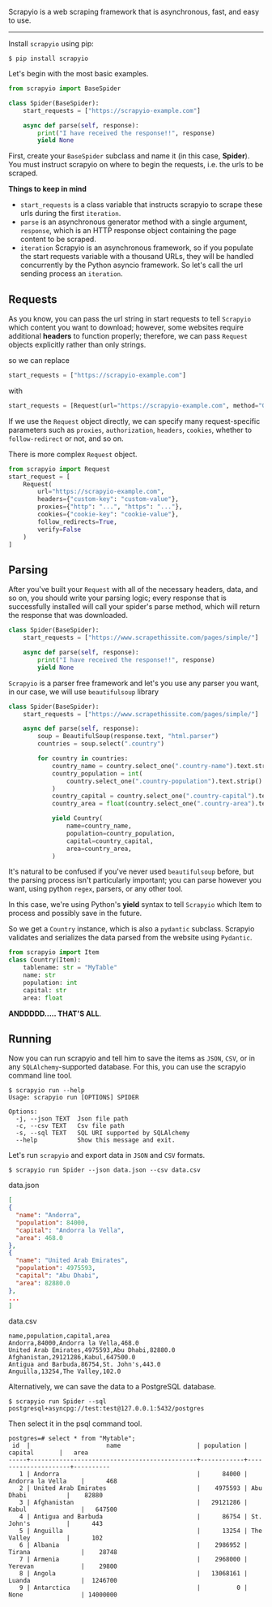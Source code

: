Scrapyio is a web scraping framework that is asynchronous, fast, and easy to use.

---

Install `scrapyio` using pip:

```shell 
$ pip install scrapyio
```

Let's begin with the most basic examples.

```python
from scrapyio import BaseSpider

class Spider(BaseSpider):
    start_requests = ["https://scrapyio-example.com"]

    async def parse(self, response):
        print("I have received the response!!", response)
        yield None

```

First, create your `BaseSpider` subclass and name it (in this case, **Spider**).
You must instruct scrapyio on where to begin the requests, i.e. the urls to be scraped.

**Things to keep in mind**
- `start_requests` is a class variable that instructs scrapyio to scrape these urls during the first `iteration`.
- `parse` is an asynchronous generator method with a single argument, `response`, which is an HTTP response object containing the page content to be scraped.
- `iteration` Scrapyio is an asynchronous framework, so if you populate the start requests variable with a thousand URLs, they will be handled concurrently by the Python asyncio framework. So let's call the url sending process an `iteration`.

## Requests

As you know, you can pass the url string in start requests to tell `Scrapyio` which content you want to download; however, some websites require additional **headers** to function properly; therefore, we can pass `Request` objects explicitly rather than only strings.

so we can replace
```python
start_requests = ["https://scrapyio-example.com"]
```

with

```python
start_requests = [Request(url="https://scrapyio-example.com", method="GET", headers={"custom-header": "test"})]
```

If we use the `Request` object directly, we can specify many request-specific parameters such as `proxies`, `authorization`, `headers`, `cookies`, whether to `follow-redirect` or not, and so on.

There is more complex `Request` object.
```python
from scrapyio import Request
start_request = [
    Request(
        url="https://scrapyio-example.com",
        headers={"custom-key": "custom-value"},
        proxies={"http": "...", "https": "..."},
        cookies={"cookie-key": "cookie-value"},
        follow_redirects=True,
        verify=False
    )
]
```

## Parsing

After you've built your `Request` with all of the necessary headers, data, and so on, you should write your parsing logic; every response that is successfully installed will call your spider's parse method, which will return the response that was downloaded.

```python
class Spider(BaseSpider):
    start_requests = ["https://www.scrapethissite.com/pages/simple/"]

    async def parse(self, response):
        print("I have received the response!!", response)
        yield None
```

`Scrapyio` is a parser free framework and let's you use any parser you want, in our case, we will use `beautifulsoup` library

```python
class Spider(BaseSpider):
    start_requests = ["https://www.scrapethissite.com/pages/simple/"]

    async def parse(self, response):
        soup = BeautifulSoup(response.text, "html.parser")
        countries = soup.select(".country")

        for country in countries:
            country_name = country.select_one(".country-name").text.strip()
            country_population = int(
                country.select_one(".country-population").text.strip()
            )
            country_capital = country.select_one(".country-capital").text.strip()
            country_area = float(country.select_one(".country-area").text.strip())

            yield Country(
                name=country_name,
                population=country_population,
                capital=country_capital,
                area=country_area,
            )
```

It's natural to be confused if you've never used `beautifulsoup` before, but the parsing process isn't particularly important; you can parse however you want, using python `regex`, parsers, or any other tool.

In this case, we're using Python's **yield** syntax to tell `Scrapyio` which Item to process and possibly save in the future.

So we get a `Country` instance, which is also a `pydantic` subclass.
Scrapyio validates and serializes the data parsed from the website using `Pydantic`.

```python
from scrapyio import Item
class Country(Item):
    tablename: str = "MyTable" 
    name: str
    population: int
    capital: str
    area: float
```
**ANDDDDD..... THAT'S ALL**.

## Running

Now you can run scrapyio and tell him to save the items as `JSON`, `CSV`, or in any `SQLAlchemy`-supported database.
For this, you can use the scrapyio command line tool.

```shell
$ scrapyio run --help
Usage: scrapyio run [OPTIONS] SPIDER

Options:
  -j, --json TEXT  Json file path
  -c, --csv TEXT   Csv file path
  -s, --sql TEXT   SQL URI supported by SQLAlchemy
  --help           Show this message and exit.
```

Let's run `scrapyio` and export data in `JSON` and `CSV` formats.
```shell
$ scrapyio run Spider --json data.json --csv data.csv
```

data.json
```json
[
{
  "name": "Andorra",
  "population": 84000,
  "capital": "Andorra la Vella",
  "area": 468.0
},
{
  "name": "United Arab Emirates",
  "population": 4975593,
  "capital": "Abu Dhabi",
  "area": 82880.0
},
...
]
```

data.csv
```csv
name,population,capital,area
Andorra,84000,Andorra la Vella,468.0
United Arab Emirates,4975593,Abu Dhabi,82880.0
Afghanistan,29121286,Kabul,647500.0
Antigua and Barbuda,86754,St. John's,443.0
Anguilla,13254,The Valley,102.0
```

Alternatively, we can save the data to a PostgreSQL database.
```shell
$ scrapyio run Spider --sql postgresql+asyncpg://test:test@127.0.0.1:5432/postgres
```

Then select it in the psql command tool.

```
postgres=# select * from "Mytable";
 id  |                     name                     | population |       capital       |   area   
-----+----------------------------------------------+------------+---------------------+----------
   1 | Andorra                                      |      84000 | Andorra la Vella    |      468
   2 | United Arab Emirates                         |    4975593 | Abu Dhabi           |    82880
   3 | Afghanistan                                  |   29121286 | Kabul               |   647500
   4 | Antigua and Barbuda                          |      86754 | St. John's          |      443
   5 | Anguilla                                     |      13254 | The Valley          |      102
   6 | Albania                                      |    2986952 | Tirana              |    28748
   7 | Armenia                                      |    2968000 | Yerevan             |    29800
   8 | Angola                                       |   13068161 | Luanda              |  1246700
   9 | Antarctica                                   |          0 | None                | 14000000
```
